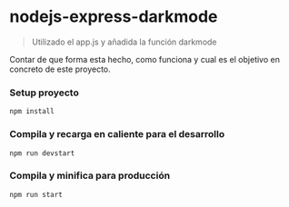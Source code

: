 # nodejs-express-darkmode

> Utilizado el app.js y añadida la función darkmode

Contar de que forma esta hecho, como funciona y cual es el objetivo en concreto de este proyecto.

### Setup proyecto

```
npm install
```

### Compila y recarga en caliente para el desarrollo

```
npm run devstart
```

### Compila y minifica para producción

```
npm run start
```

